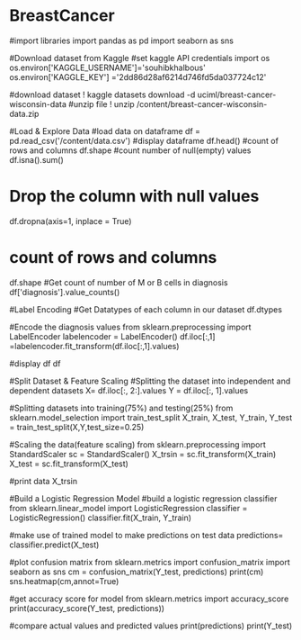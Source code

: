 # BreastCancer

#import libraries
import pandas as pd
import seaborn as sns


#Download dataset from Kaggle
#set kaggle API credentials
import os
os.environ['KAGGLE_USERNAME']='souhibkhalbous'
os.environ['KAGGLE_KEY'] ='2dd86d28af6214d746fd5da037724c12'


#download dataset
! kaggle datasets download  -d  uciml/breast-cancer-wisconsin-data
#unzip file
! unzip /content/breast-cancer-wisconsin-data.zip

#Load & Explore Data
#load data on dataframe
df = pd.read_csv('/content/data.csv')
#display dataframe
df.head()
#count of rows and columns
df.shape
#count number of null(empty) values
df.isna().sum()

# Drop the column with null values
df.dropna(axis=1, inplace = True)

# count of rows and columns
df.shape
#Get count of number of M or B cells in diagnosis
df['diagnosis'].value_counts()

#Label Encoding
#Get Datatypes of each column in our dataset
df.dtypes

#Encode the diagnosis values
from sklearn.preprocessing import LabelEncoder
labelencoder = LabelEncoder()
df.iloc[:,1] =labelencoder.fit_transform(df.iloc[:,1].values)

#display df
df


#Split Dataset & Feature Scaling
#Splitting the dataset into independent and dependent datasets 
X= df.iloc[:, 2:].values
Y = df.iloc[:, 1].values


#Splitting datasets into training(75%) and testing(25%)
from sklearn.model_selection import train_test_split
X_train, X_test, Y_train, Y_test = train_test_split(X,Y,test_size=0.25)

#Scaling the data(feature scaling)
from sklearn.preprocessing import StandardScaler
sc = StandardScaler()
X_trsin = sc.fit_transform(X_train)
X_test = sc.fit_transform(X_test)

#print data
X_trsin

#Build a Logistic Regression Model
#build a logistic regression classifier
from sklearn.linear_model import LogisticRegression
classifier = LogisticRegression()
classifier.fit(X_train, Y_train)

#make use of trained model to make predictions on test data
predictions= classifier.predict(X_test)


#plot confusion matrix
from sklearn.metrics import confusion_matrix
import seaborn as sns
cm = confusion_matrix(Y_test, predictions)
print(cm)
sns.heatmap(cm,annot=True)

#get accuracy score for model
from sklearn.metrics import accuracy_score
print(accuracy_score(Y_test, predictions))


#compare actual values and predicted values
print(predictions)
print(Y_test)
